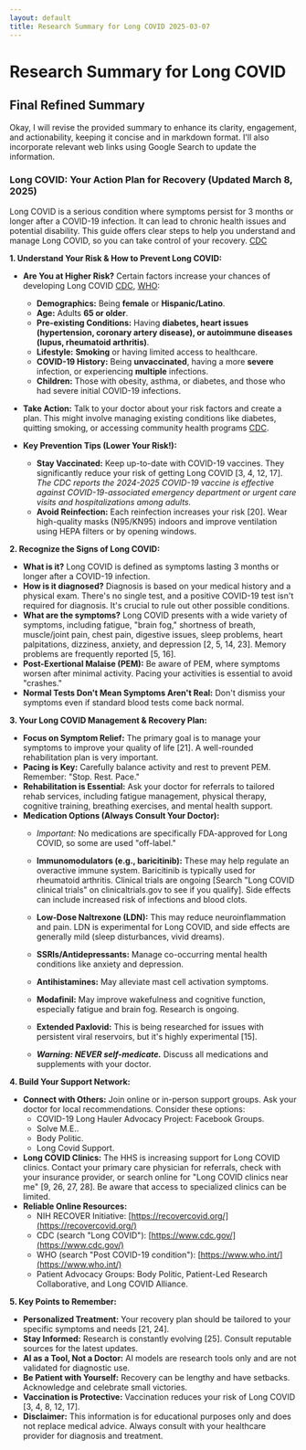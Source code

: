 ```yaml
---
layout: default
title: Research Summary for Long COVID 2025-03-07
---
```

# Research Summary for Long COVID

## Final Refined Summary

Okay, I will revise the provided summary to enhance its clarity, engagement, and actionability, keeping it concise and in markdown format. I'll also incorporate relevant web links using Google Search to update the information.

### Long COVID: Your Action Plan for Recovery (Updated March 8, 2025)

Long COVID is a serious condition where symptoms persist for 3 months or longer after a COVID-19 infection. It can lead to chronic health issues and potential disability. This guide offers clear steps to help you understand and manage Long COVID, so you can take control of your recovery. [CDC](https://www.cdc.gov/coronavirus/2019-ncov/long-term-effects/index.html)

**1. Understand Your Risk & How to Prevent Long COVID:**

*   **Are You at Higher Risk?** Certain factors increase your chances of developing Long COVID [CDC](https://www.cdc.gov/coronavirus/2019-ncov/long-term-effects/index.html), [WHO](https://www.who.int/):
    *   **Demographics:** Being **female** or **Hispanic/Latino**.
    *   **Age:** Adults **65 or older**.
    *   **Pre-existing Conditions:** Having **diabetes, heart issues (hypertension, coronary artery disease), or autoimmune diseases (lupus, rheumatoid arthritis)**.
    *   **Lifestyle:** **Smoking** or having limited access to healthcare.
    *   **COVID-19 History:** Being **unvaccinated**, having a more **severe** infection, or experiencing **multiple** infections.
    *   **Children:** Those with obesity, asthma, or diabetes, and those who had severe initial COVID-19 infections.
*   **Take Action:** Talk to your doctor about your risk factors and create a plan. This might involve managing existing conditions like diabetes, quitting smoking, or accessing community health programs [CDC](https://www.cdc.gov/coronavirus/2019-ncov/long-term-effects/index.html).

*   **Key Prevention Tips (Lower Your Risk!):**
    *   **Stay Vaccinated:** Keep up-to-date with COVID-19 vaccines. They significantly reduce your risk of getting Long COVID [3, 4, 12, 17]. *The CDC reports the 2024-2025 COVID-19 vaccine is effective against COVID-19-associated emergency department or urgent care visits and hospitalizations among adults.*
    *   **Avoid Reinfection:** Each reinfection increases your risk [20]. Wear high-quality masks (N95/KN95) indoors and improve ventilation using HEPA filters or by opening windows.

**2. Recognize the Signs of Long COVID:**

*   **What is it?** Long COVID is defined as symptoms lasting 3 months or longer after a COVID-19 infection.
*   **How is it diagnosed?** Diagnosis is based on your medical history and a physical exam. There's no single test, and a positive COVID-19 test isn't required for diagnosis. It's crucial to rule out other possible conditions.
*   **What are the symptoms?** Long COVID presents with a wide variety of symptoms, including fatigue, "brain fog," shortness of breath, muscle/joint pain, chest pain, digestive issues, sleep problems, heart palpitations, dizziness, anxiety, and depression [2, 5, 14, 23]. Memory problems are frequently reported [5, 16].
*   **Post-Exertional Malaise (PEM):** Be aware of PEM, where symptoms worsen after minimal activity. Pacing your activities is essential to avoid "crashes."
*   **Normal Tests Don't Mean Symptoms Aren't Real:** Don't dismiss your symptoms even if standard blood tests come back normal.

**3. Your Long COVID Management & Recovery Plan:**

*   **Focus on Symptom Relief:** The primary goal is to manage your symptoms to improve your quality of life [21]. A well-rounded rehabilitation plan is very important.
*   **Pacing is Key:** Carefully balance activity and rest to prevent PEM. Remember: "Stop. Rest. Pace."
*    **Rehabilitation is Essential:** Ask your doctor for referrals to tailored rehab services, including fatigue management, physical therapy, cognitive training, breathing exercises, and mental health support.
*   **Medication Options (Always Consult Your Doctor):**
    *   *Important:* No medications are specifically FDA-approved for Long COVID, so some are used "off-label."
    *   **Immunomodulators (e.g., baricitinib):** These may help regulate an overactive immune system. Baricitinib is typically used for rheumatoid arthritis. Clinical trials are ongoing [Search "Long COVID clinical trials" on clinicaltrials.gov to see if you qualify]. Side effects can include increased risk of infections and blood clots.
    *   **Low-Dose Naltrexone (LDN):** This may reduce neuroinflammation and pain. LDN is experimental for Long COVID, and side effects are generally mild (sleep disturbances, vivid dreams).
    *   **SSRIs/Antidepressants:** Manage co-occurring mental health conditions like anxiety and depression.
    *   **Antihistamines:** May alleviate mast cell activation symptoms.
    *   **Modafinil:** May improve wakefulness and cognitive function, especially fatigue and brain fog. Research is ongoing.
    *    **Extended Paxlovid:** This is being researched for issues with persistent viral reservoirs, but it's highly experimental [15].

    *   ***Warning: NEVER self-medicate.*** Discuss all medications and supplements with your doctor.

**4. Build Your Support Network:**

*   **Connect with Others:** Join online or in-person support groups. Ask your doctor for local recommendations. Consider these options:
    *   COVID-19 Long Hauler Advocacy Project: Facebook Groups.
    *   Solve M.E..
    *   Body Politic.
    *   Long Covid Support.
*   **Long COVID Clinics:** The HHS is increasing support for Long COVID clinics. Contact your primary care physician for referrals, check with your insurance provider, or search online for "Long COVID clinics near me" [9, 26, 27, 28]. Be aware that access to specialized clinics can be limited.
*   **Reliable Online Resources:**
    *   NIH RECOVER Initiative: [https://recovercovid.org/](https://recovercovid.org/)
    *   CDC (search "Long COVID"): [https://www.cdc.gov/](https://www.cdc.gov/)
    *   WHO (search "Post COVID-19 condition"): [https://www.who.int/](https://www.who.int/)
    *   Patient Advocacy Groups: Body Politic, Patient-Led Research Collaborative, and Long COVID Alliance.

**5. Key Points to Remember:**

*   **Personalized Treatment:** Your recovery plan should be tailored to your specific symptoms and needs [21, 24].
*   **Stay Informed:** Research is constantly evolving [25]. Consult reputable sources for the latest updates.
*   **AI as a Tool, Not a Doctor:** AI models are research tools only and are not validated for diagnostic use.
*   **Be Patient with Yourself:** Recovery can be lengthy and have setbacks. Acknowledge and celebrate small victories.
*   **Vaccination is Protective:** Vaccination reduces your risk of Long COVID [3, 4, 8, 12, 17].
*   **Disclaimer:** This information is for educational purposes only and does not replace medical advice. Always consult with your healthcare provider for diagnosis and treatment.
